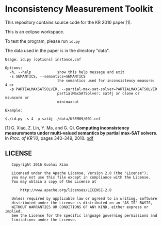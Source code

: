 # Inconsistency Measurement Toolkit

This repository contains source code for the KR 2010 paper [1].

This is an eclipse workspace.

To test the program, please run `id.py`

The data used in the paper is in the directory "data".

```
Usage: id.py [options] instance.cnf

Options:
  -h, --help            show this help message and exit
  -s SEMANTICS, --semantics=SEMANTICS
                        the semantics used for inconsistency measure: 4 or
  -p PARTIALMAXSATSOLVER, --partial-max-sat-solver=PARTIALMAXSATSOLVER
                        partialMaxSATSolver: sat4j or clone or msuncore or
                        minimaxsat

Example:

$./id.py -s 4 -p sat4j ./data/KSEM09/001.cnf
```


[1] G. Xiao, Z. Lin, Y. Ma, and G. Qi. **Computing inconsistency measurements under multi-valued semantics by partial max-SAT solvers.** In *Proc. of KR’10*, pages 340–349, 2010. [pdf](http://www.ghxiao.org/publications/xlmq2010-kr-id2pmaxsat.pdf)

## LICENSE

```
   Copyright 2016 Guohui Xiao

   Licensed under the Apache License, Version 2.0 (the "License");
   you may not use this file except in compliance with the License.
   You may obtain a copy of the License at

       http://www.apache.org/licenses/LICENSE-2.0

   Unless required by applicable law or agreed to in writing, software
   distributed under the License is distributed on an "AS IS" BASIS,
   WITHOUT WARRANTIES OR CONDITIONS OF ANY KIND, either express or implied.
   See the License for the specific language governing permissions and
   limitations under the License.
```
